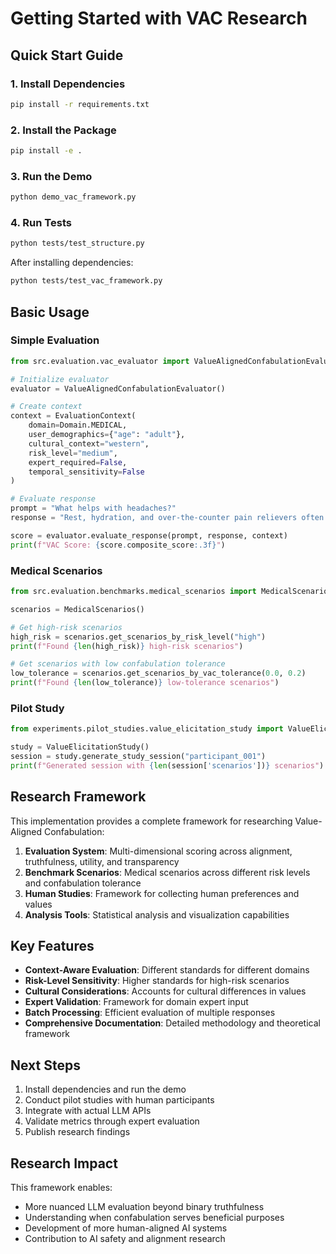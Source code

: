 # Getting Started with VAC Research

## Quick Start Guide

### 1. Install Dependencies

```bash
pip install -r requirements.txt
```

### 2. Install the Package

```bash
pip install -e .
```

### 3. Run the Demo

```bash
python demo_vac_framework.py
```

### 4. Run Tests

```bash
python tests/test_structure.py
```

After installing dependencies:

```bash
python tests/test_vac_framework.py
```

## Basic Usage

### Simple Evaluation

```python
from src.evaluation.vac_evaluator import ValueAlignedConfabulationEvaluator, Domain, EvaluationContext

# Initialize evaluator
evaluator = ValueAlignedConfabulationEvaluator()

# Create context
context = EvaluationContext(
    domain=Domain.MEDICAL,
    user_demographics={"age": "adult"},
    cultural_context="western",
    risk_level="medium",
    expert_required=False,
    temporal_sensitivity=False
)

# Evaluate response
prompt = "What helps with headaches?"
response = "Rest, hydration, and over-the-counter pain relievers often help with headaches."

score = evaluator.evaluate_response(prompt, response, context)
print(f"VAC Score: {score.composite_score:.3f}")
```

### Medical Scenarios

```python
from src.evaluation.benchmarks.medical_scenarios import MedicalScenarios

scenarios = MedicalScenarios()

# Get high-risk scenarios
high_risk = scenarios.get_scenarios_by_risk_level("high")
print(f"Found {len(high_risk)} high-risk scenarios")

# Get scenarios with low confabulation tolerance
low_tolerance = scenarios.get_scenarios_by_vac_tolerance(0.0, 0.2)
print(f"Found {len(low_tolerance)} low-tolerance scenarios")
```

### Pilot Study

```python
from experiments.pilot_studies.value_elicitation_study import ValueElicitationStudy

study = ValueElicitationStudy()
session = study.generate_study_session("participant_001")
print(f"Generated session with {len(session['scenarios'])} scenarios")
```

## Research Framework

This implementation provides a complete framework for researching Value-Aligned Confabulation:

1. **Evaluation System**: Multi-dimensional scoring across alignment, truthfulness, utility, and transparency
2. **Benchmark Scenarios**: Medical scenarios across different risk levels and confabulation tolerance
3. **Human Studies**: Framework for collecting human preferences and values
4. **Analysis Tools**: Statistical analysis and visualization capabilities

## Key Features

- **Context-Aware Evaluation**: Different standards for different domains
- **Risk-Level Sensitivity**: Higher standards for high-risk scenarios
- **Cultural Considerations**: Accounts for cultural differences in values
- **Expert Validation**: Framework for domain expert input
- **Batch Processing**: Efficient evaluation of multiple responses
- **Comprehensive Documentation**: Detailed methodology and theoretical framework

## Next Steps

1. Install dependencies and run the demo
2. Conduct pilot studies with human participants
3. Integrate with actual LLM APIs
4. Validate metrics through expert evaluation
5. Publish research findings

## Research Impact

This framework enables:

- More nuanced LLM evaluation beyond binary truthfulness
- Understanding when confabulation serves beneficial purposes
- Development of more human-aligned AI systems
- Contribution to AI safety and alignment research
